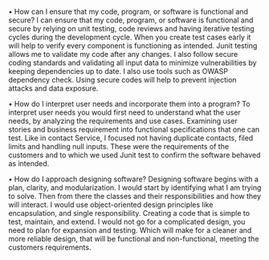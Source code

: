•	How can I ensure that my code, program, or software is functional and secure?
I can ensure that my code, program, or software is functional and secure by relying on unit testing, code reviews and having iterative testing cycles during the development cycle. When you create test cases early it will help to verify every component is functioning as intended. Junit testing  allows me to validate my code after any changes. I also follow secure coding standards and validating all input data to minimize vulnerabilities by keeping dependencies up to date. I also use tools such as OWASP dependency check. Using secure codes will help to prevent injection attacks and data exposure.

•	How do I interpret user needs and incorporate them into a program?
To interpret user needs you would first need to understand what the user needs, by analyzing the requirements and use cases. Examining user stories and business requirement into functional specifications that one can test. Like in contact Service, I focused not having  duplicate contacts, filed limits and handling null inputs. These were the requirements of the customers and to which we used Junit test to confirm the software behaved as intended.

•	How do I approach designing software?
Designing software begins with a plan, clarity, and modularization. I would start by identifying what I am trying to solve. Then from there the classes and their responsibilities and how they will interact. I would use object-oriented design principles like encapsulation,  and single responsibility. Creating a code that is simple to test, maintain, and extend. I would not go for a complicated design, you need to plan for expansion and testing. Which will make for a cleaner and more reliable design, that will be functional and non-functional, meeting the customers requirements.
